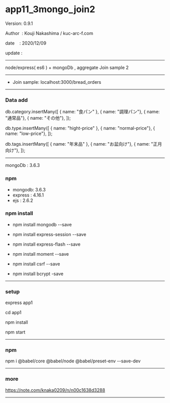 ﻿# app11_3mongo_join2

 Version: 0.9.1

 Author  : Kouji Nakashima / kuc-arc-f.com

 date    : 2020/12/09 

 update :

***

node/express( es6 ) + mongoDb ,  aggregate Join sample 2

***
* Join sample: localhost:3000/bread_orders

***
### Data add

db.category.insertMany([
  { name: "食パン" },
  { name: "調理パン"},
  { name: "通常品"},
  { name: "その他"},
]);

db.type.insertMany([
  { name: "hight-price" },
  { name: "normal-price"},
  { name: "low-price"},
]);

db.tags.insertMany([
  { name: "年末品" },
  { name: "お盆向け"},
  { name: "正月向け"},
]);

***
mongoDb : 3.6.3

### npm
* mongodb: 3.6.3
* express : 4.16.1
* ejs : 2.6.2

### npm install

* npm install mongodb --save

* npm install express-session --save
* npm install express-flash --save
* npm install moment --save
* npm install csrf --save
* npm install bcrypt -save

***
### setup
express app1

cd app1

npm install

npm start

***
### npm

npm i @babel/core @babel/node @babel/preset-env --save-dev

***
### more

https://note.com/knaka0209/n/n00c1638d3288

***

